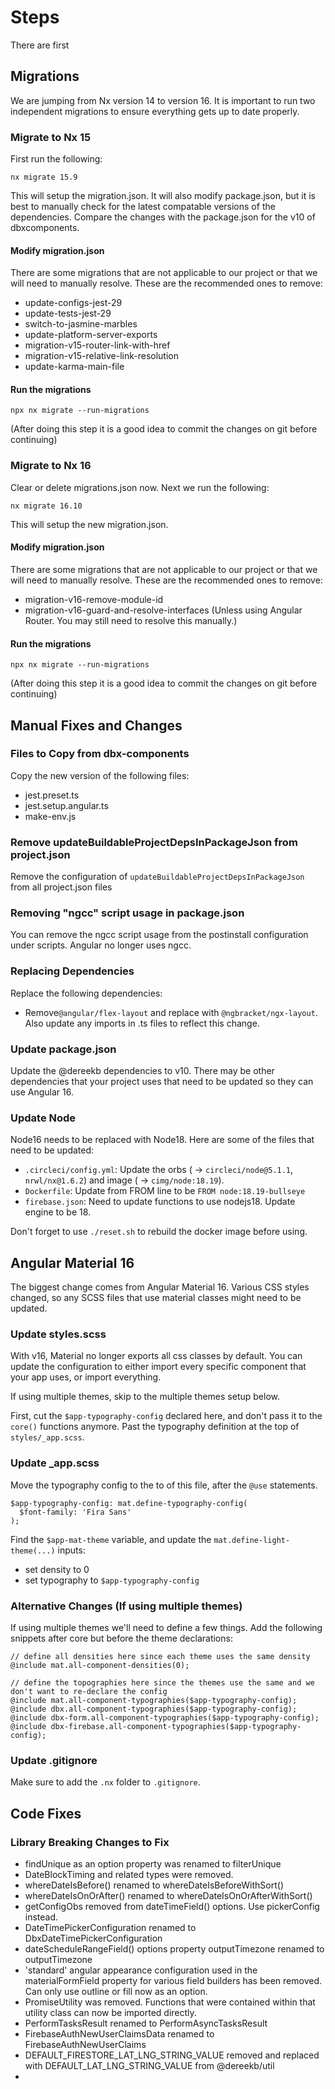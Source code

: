 # Steps
There are first 

## Migrations
We are jumping from Nx version 14 to version 16. It is important to run two independent migrations to ensure everything gets up to date properly.

### Migrate to Nx 15
First run the following:

```nx migrate 15.9```

This will setup the migration.json. It will also modify package.json, but it is best to manually check for the latest compatable versions of the dependencies. Compare the changes with the package.json for the v10 of dbxcomponents.

#### Modify migration.json
There are some migrations that are not applicable to our project or that we will need to manually resolve. These are the recommended ones to remove:

- update-configs-jest-29
- update-tests-jest-29
- switch-to-jasmine-marbles
- update-platform-server-exports
- migration-v15-router-link-with-href
- migration-v15-relative-link-resolution
- update-karma-main-file

#### Run the migrations

```npx nx migrate --run-migrations```

(After doing this step it is a good idea to commit the changes on git before continuing)

### Migrate to Nx 16
Clear or delete migrations.json now. Next we run the following:

```nx migrate 16.10```

This will setup the new migration.json.

#### Modify migration.json
There are some migrations that are not applicable to our project or that we will need to manually resolve. These are the recommended ones to remove:

- migration-v16-remove-module-id
- migration-v16-guard-and-resolve-interfaces (Unless using Angular Router. You may still need to resolve this manually.)

#### Run the migrations

```npx nx migrate --run-migrations```

(After doing this step it is a good idea to commit the changes on git before continuing)

## Manual Fixes and Changes

### Files to Copy from dbx-components
Copy the new version of the following files:

- jest.preset.ts
- jest.setup.angular.ts
- make-env.js

### Remove updateBuildableProjectDepsInPackageJson from project.json
Remove the configuration of `updateBuildableProjectDepsInPackageJson` from all project.json files

### Removing "ngcc" script usage in package.json
You can remove the ngcc script usage from the postinstall configuration under scripts. Angular no longer uses ngcc.

### Replacing Dependencies
Replace the following dependencies:

- Remove`@angular/flex-layout` and replace with `@ngbracket/ngx-layout`. Also update any imports in .ts files to reflect this change.

### Update package.json
Update the @dereekb dependencies to v10. There may be other dependencies that your project uses that need to be updated so they can use Angular 16.

### Update Node
Node16 needs to be replaced with Node18. Here are some of the files that need to be updated:

- `.circleci/config.yml`: Update the orbs ( -> `circleci/node@5.1.1`, `nrwl/nx@1.6.2`) and image ( -> `cimg/node:18.19`). 
- `Dockerfile`: Update from FROM line to be `FROM node:18.19-bullseye`
- `firebase.json`: Need to update functions to use nodejs18. Update engine to be 18.

Don't forget to use `./reset.sh` to rebuild the docker image before using.

## Angular Material 16
The biggest change comes from Angular Material 16. Various CSS styles changed, so any SCSS files that use material classes might need to be updated.

### Update styles.scss
With v16, Material no longer exports all css classes by default. You can update the configuration to either import every specific component that your app uses, or import everything.

If using multiple themes, skip to the multiple themes setup below.

First, cut the `$app-typography-config` declared here, and don't pass it to the `core()` functions anymore. Past the typography definition at the top of `styles/_app.scss`.

### Update _app.scss
Move the typography config to the to of this file, after the `@use` statements.

```
$app-typography-config: mat.define-typography-config(
  $font-family: 'Fira Sans'
);
```

Find the `$app-mat-theme` variable, and update the `mat.define-light-theme(...)` inputs:
- set density to 0
- set typography to `$app-typography-config`

### Alternative Changes (If using multiple themes)
If using multiple themes we'll need to define a few things. Add the following snippets after core but before the theme declarations:

```
// define all densities here since each theme uses the same density
@include mat.all-component-densities(0);
```

```
// define the topographies here since the themes use the same and we don't want to re-declare the config
@include mat.all-component-typographies($app-typography-config);
@include dbx.all-component-typographies($app-typography-config);
@include dbx-form.all-component-typographies($app-typography-config);
@include dbx-firebase.all-component-typographies($app-typography-config);
```

### Update .gitignore
Make sure to add the `.nx` folder to `.gitignore`.

## Code Fixes

### Library Breaking Changes to Fix
- findUnique as an option property was renamed to filterUnique
- DateBlockTiming and related types were removed.
- whereDateIsBefore() renamed to whereDateIsBeforeWithSort()
- whereDateIsOnOrAfter() renamed to whereDateIsOnOrAfterWithSort()
- getConfigObs removed from dateTimeField() options. Use pickerConfig instead.
- DateTimePickerConfiguration renamed to DbxDateTimePickerConfiguration
- dateScheduleRangeField() options property outputTimezone renamed to outputTimezone
- 'standard' angular appearance configuration used in the materialFormField property for various field builders has been removed. Can only use outline or fill now as an option.
- PromiseUtility was removed. Functions that were contained within that utility class can now be imported directly.
- PerformTasksResult renamed to PerformAsyncTasksResult
- FirebaseAuthNewUserClaimsData renamed to FirebaseAuthNewUserClaims
- DEFAULT_FIRESTORE_LAT_LNG_STRING_VALUE removed and replaced with DEFAULT_LAT_LNG_STRING_VALUE from @dereekb/util
- 